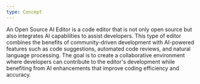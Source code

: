 ```yaml
---
type: Concept
---
```


An Open Source AI Editor is a code editor that is not only open source but also integrates AI capabilities to assist developers. This type of editor combines the benefits of community-driven development with AI-powered features such as code suggestions, automated code reviews, and natural language processing. The goal is to create a collaborative environment where developers can contribute to the editor's development while benefiting from AI enhancements that improve coding efficiency and accuracy.